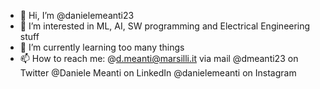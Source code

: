 - 👋 Hi, I’m @danielemeanti23
- 👀 I’m interested in ML, AI, SW programming and Electrical Engineering stuff
- 🌱 I’m currently learning too many things
- 📫 How to reach me:
                      @d.meanti@marsilli.it via mail
                      @dmeanti23 on Twitter
                      @Daniele Meanti on LinkedIn
                      @danielemeanti on Instagram
